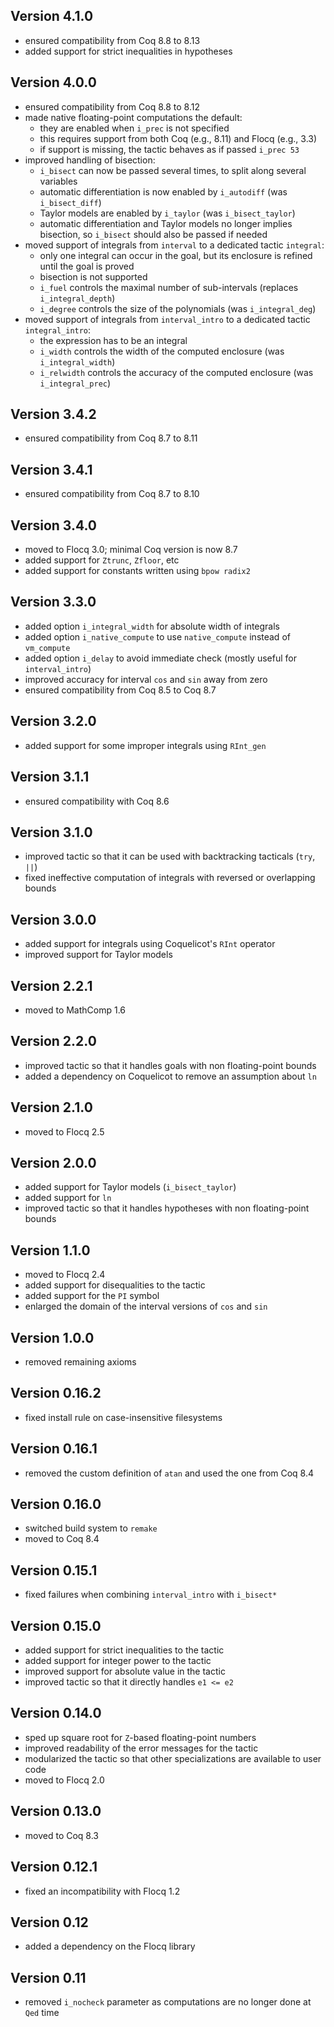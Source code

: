 Version 4.1.0
-------------

* ensured compatibility from Coq 8.8 to 8.13
* added support for strict inequalities in hypotheses

Version 4.0.0
-------------

* ensured compatibility from Coq 8.8 to 8.12
* made native floating-point computations the default:
  - they are enabled when `i_prec` is not specified
  - this requires support from both Coq (e.g., 8.11) and Flocq (e.g., 3.3)
  - if support is missing, the tactic behaves as if passed `i_prec 53`
* improved handling of bisection:
  - `i_bisect` can now be passed several times, to split along several variables
  - automatic differentiation is now enabled by `i_autodiff` (was `i_bisect_diff`)
  - Taylor models are enabled by `i_taylor` (was `i_bisect_taylor`)
  - automatic differentiation and Taylor models no longer implies bisection,
    so `i_bisect` should also be passed if needed
* moved support of integrals from `interval` to a dedicated tactic `integral`:
  - only one integral can occur in the goal, but its enclosure is refined until the goal is proved
  - bisection is not supported
  - `i_fuel` controls the maximal number of sub-intervals (replaces `i_integral_depth`)
  - `i_degree` controls the size of the polynomials (was `i_integral_deg`)
* moved support of integrals from `interval_intro` to a dedicated tactic `integral_intro`:
  - the expression has to be an integral
  - `i_width` controls the width of the computed enclosure (was `i_integral_width`)
  - `i_relwidth` controls the accuracy of the computed enclosure (was `i_integral_prec`)

Version 3.4.2
-------------

* ensured compatibility from Coq 8.7 to 8.11

Version 3.4.1
-------------

* ensured compatibility from Coq 8.7 to 8.10

Version 3.4.0
-------------

* moved to Flocq 3.0; minimal Coq version is now 8.7
* added support for `Ztrunc`, `Zfloor`, etc
* added support for constants written using `bpow radix2`

Version 3.3.0
-------------

* added option `i_integral_width` for absolute width of integrals
* added option `i_native_compute` to use `native_compute` instead of `vm_compute`
* added option `i_delay` to avoid immediate check (mostly useful for `interval_intro`)
* improved accuracy for interval `cos` and `sin` away from zero
* ensured compatibility from Coq 8.5 to Coq 8.7

Version 3.2.0
-------------

* added support for some improper integrals using `RInt_gen`

Version 3.1.1
-------------

* ensured compatibility with Coq 8.6

Version 3.1.0
-------------

* improved tactic so that it can be used with backtracking tacticals (`try`, `||`)
* fixed ineffective computation of integrals with reversed or overlapping bounds

Version 3.0.0
-------------

* added support for integrals using Coquelicot's `RInt` operator
* improved support for Taylor models

Version 2.2.1
-------------

* moved to MathComp 1.6

Version 2.2.0
-------------

* improved tactic so that it handles goals with non floating-point bounds
* added a dependency on Coquelicot to remove an assumption about `ln`

Version 2.1.0
-------------

* moved to Flocq 2.5

Version 2.0.0
-------------

* added support for Taylor models (`i_bisect_taylor`)
* added support for `ln`
* improved tactic so that it handles hypotheses with non floating-point bounds

Version 1.1.0
-------------

* moved to Flocq 2.4
* added support for disequalities to the tactic
* added support for the `PI` symbol
* enlarged the domain of the interval versions of `cos` and `sin`

Version 1.0.0
-------------

* removed remaining axioms

Version 0.16.2
--------------

* fixed install rule on case-insensitive filesystems

Version 0.16.1
--------------

* removed the custom definition of `atan` and used the one from Coq 8.4

Version 0.16.0
--------------

* switched build system to `remake`
* moved to Coq 8.4

Version 0.15.1
--------------

* fixed failures when combining `interval_intro` with `i_bisect*`

Version 0.15.0
--------------

* added support for strict inequalities to the tactic
* added support for integer power to the tactic
* improved support for absolute value in the tactic
* improved tactic so that it directly handles `e1 <= e2`

Version 0.14.0
--------------

* sped up square root for `Z`-based floating-point numbers
* improved readability of the error messages for the tactic
* modularized the tactic so that other specializations are available to user code
* moved to Flocq 2.0

Version 0.13.0
--------------

* moved to Coq 8.3

Version 0.12.1
--------------

* fixed an incompatibility with Flocq 1.2

Version 0.12
------------

* added a dependency on the Flocq library

Version 0.11
------------

* removed `i_nocheck` parameter as computations are no longer done at `Qed` time
